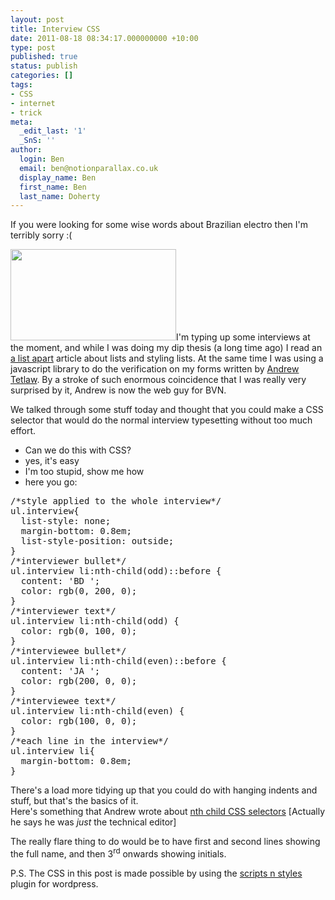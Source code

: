 ```yaml
---
layout: post
title: Interview CSS
date: 2011-08-18 08:34:17.000000000 +10:00
type: post
published: true
status: publish
categories: []
tags:
- CSS
- internet
- trick
meta:
  _edit_last: '1'
  _SnS: ''
author:
  login: Ben
  email: ben@notionparallax.co.uk
  display_name: Ben
  first_name: Ben
  last_name: Doherty
---
```

<p>If you were looking for some wise words about Brazilian electro then I'm terribly sorry :(</p>
<p><a href="http://www.notionparallax.co.uk/wordpress/wp-content/uploads/2011/08/cssUL.jpg"><img class="alignright size-full wp-image-757" title="This is a grab, but you can see it for real after the jump" src="{{ site.baseurl }}/assets/cssUL.jpg" alt="" width="265" height="146" /></a>I'm typing up some interviews at the moment, and while I was doing my dip thesis (a long time ago) I read an <a href="http://www.alistapart.com/articles/taminglists/">a list apart</a> article about lists and styling lists. At the same time I was using a javascript library to do the verification on my forms written by <a href="http://tetlaw.id.au/">Andrew Tetlaw</a>. By a stroke of such enormous coincidence that I was really very surprised by it, Andrew is now the web guy for BVN.<!--more--></p>
<p>We talked through some stuff today and thought that you could make a CSS selector that would do the normal interview typesetting without too much effort.</p>
<ul class="interview">
<li>Can we do this with CSS?</li>
<li>yes, it's easy</li>
<li>I'm too stupid, show me how</li>
<li>here you go:</li>
</ul>
<pre>/*style applied to the whole interview*/
ul.interview{
  list-style: none;
  margin-bottom: 0.8em;
  list-style-position: outside;
}
/*interviewer bullet*/
ul.interview li:nth-child(odd)::before {
  content: 'BD ';
  color: rgb(0, 200, 0);
}
/*interviewer text*/
ul.interview li:nth-child(odd) {  
  color: rgb(0, 100, 0);
}
/*interviewee bullet*/
ul.interview li:nth-child(even)::before {
  content: 'JA ';
  color: rgb(200, 0, 0);
}
/*interviewee text*/
ul.interview li:nth-child(even) {
  color: rgb(100, 0, 0);
}
/*each line in the interview*/
ul.interview li{
  margin-bottom: 0.8em;
}</pre>
<p>There's a load more tidying up that you could do with hanging indents and stuff, but that's the basics of it.<br />
Here's something that Andrew wrote about <a href="http://reference.sitepoint.com/css/pseudoclass-nthchild">nth child CSS selectors</a> [Actually he says he was <em>just</em> the technical editor]</p>
<p>The really flare thing to do would be to have first and second lines showing the full name, and then 3<sup>rd</sup> onwards showing initials.</p>
<p>P.S. The CSS in this post is made possible by using the <a href="http://wordpress.org/extend/plugins/scripts-n-styles/">scripts n styles</a> plugin for wordpress.</p>
